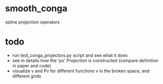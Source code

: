 # smooth_conga
spline projection operators

# todo
- run test_conga_projectors.py script and see what it does
- see in details how the 'ps' Projection is constructed (compare definition in paper and code)
- visualize v and Pv for different functions v in the broken space, and different grids
